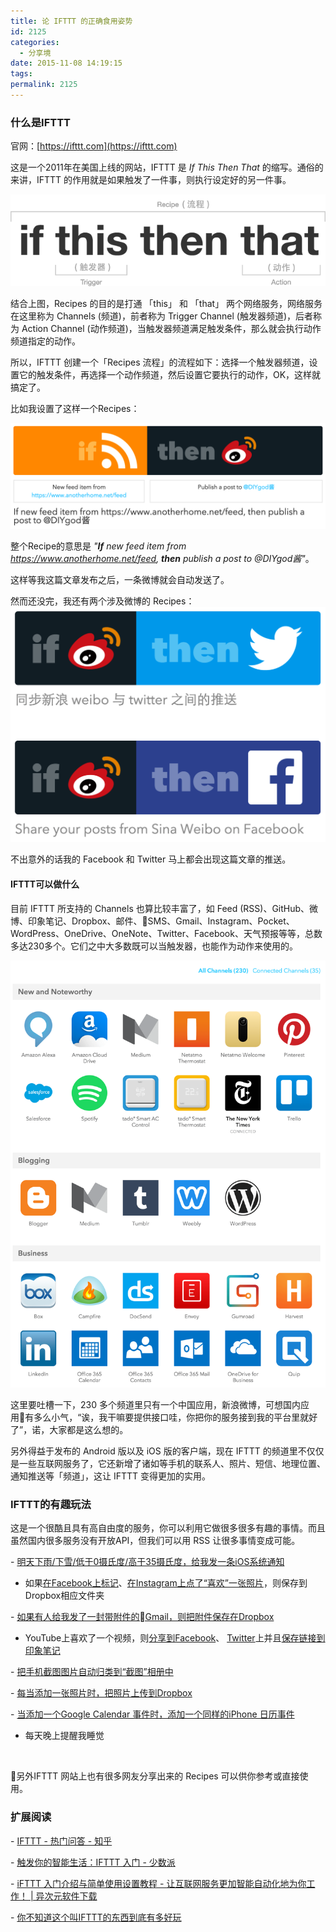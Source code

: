 ```yaml
---
title: 论 IFTTT 的正确食用姿势
id: 2125
categories:
  - 分享境
date: 2015-11-08 14:19:15
tags:
permalink: 2125
---
```


### 什么是IFTTT

官网：[https://ifttt.com](https://ifttt.com)

这是一个2011年在美国上线的网站，IFTTT 是 _If This Then That_ 的缩写。通俗的来讲，IFTTT 的作用就是如果触发了一件事，则执行设定好的另一件事。

![](/images/ifttt-fold/ifttt.png)

结合上图，Recipes 的目的是打通 「this」 和 「that」 两个网络服务，网络服务在这里称为 Channels (频道)，前者称为 Trigger Channel (触发器频道)，后者称为 Action Channel (动作频道)，当触发器频道满足触发条件，那么就会执行动作频道指定的动作。

所以，IFTTT 创建一个「Recipes 流程」的流程如下：选择一个触发器频道，设置它的触发条件，再选择一个动作频道，然后设置它要执行的动作，OK，这样就搞定了。

比如我设置了这样一个Recipes：

![](/images/ifttt-fold/ifttt1.png)

整个Recipe的意思是 _"**If** new feed item from https://www.anotherhome.net/feed, **then** publish a post to @DIYgod酱"_。

这样等我这篇文章发布之后，一条微博就会自动发送了。

然而还没完，我还有两个涉及微博的 Recipes：<!--more-->![](/images/ifttt-fold/ifttt2.png)

不出意外的话我的 Facebook 和 Twitter 马上都会出现这篇文章的推送。

#### IFTTT可以做什么

目前 IFTTT 所支持的 Channels 也算比较丰富了，如 Feed (RSS)、GitHub、微博、印象笔记、Dropbox、邮件、SMS、Gmail、Instagram、Pocket、WordPress、OneDrive、OneNote、Twitter、Facebook、天气预报等等，总数多达230多个。它们之中大多数既可以当触发器，也能作为动作来使用的。

![](/images/ifttt-fold/ifttt3.png)

这里要吐槽一下，230 多个频道里只有一个中国应用，新浪微博，可想国内应用有多么小气，“诶，我干嘛要提供接口哇，你把你的服务接到我的平台里就好了”，诺，大家都是这么想的。

另外得益于发布的 Android 版以及 iOS 版的客户端，现在 IFTTT 的频道里不仅仅是一些互联网服务了，它还新增了诸如等手机的联系人、照片、短信、地理位置、通知推送等「频道」，这让 IFTTT 变得更加的实用。

### IFTTT的有趣玩法

这是一个很酷且具有高自由度的服务，你可以利用它做很多很多有趣的事情。而且虽然国内很多服务没有开放API，但我们可以用 RSS 让很多事情变成可能。

- [明天下雨/下雪/低于0摄氏度/高于35摄氏度，给我发一条iOS系统通知](https://ifttt.com/connect/weather/if_notifications)

- 如果[在Facebook上标记](https://ifttt.com/connect/facebook/dropbox)、[在Instagram上点了“喜欢”一张照片](https://ifttt.com/connect/instagram/dropbox)，则保存到Dropbox相应文件夹

- [如果有人给我发了一封带附件的Gmail，则把附件保存在Dropbox](https://ifttt.com/recipes/98759-save-all-your-gmail-attachments-to-dropbox)

- YouTube上喜欢了一个视频，则[分享到Facebook](https://ifttt.com/connect/youtube/facebook)、 [Twitter](https://ifttt.com/connect/youtube/twitter)上并且[保存链接到印象笔记](https://ifttt.com/connect/youtube/evernote)

- [把手机截图图片自动归类到“截图”相册中](https://ifttt.com/recipes/140665-organize-screenshots-in-an-ios-photo-album)

- [每当添加一张照片时，把照片上传到Dropbox](https://ifttt.com/connect/ios_photos/dropbox)

- [当添加一个Google Calendar 事件时，添加一个同样的iPhone 日历事件](https://ifttt.com/connect/google_calendar/ios_reminders)

- 每天晚上提醒我睡觉

&nbsp;

另外IFTTT 网站上也有很多网友分享出来的 Recipes 可以供你参考或直接使用。

### 扩展阅读

- [IFTTT - 热门问答 - 知乎](http://www.zhihu.com/topic/19607376)

- [触发你的智能生活：IFTTT 入门 - 少数派](http://sspai.com/25270)

- [iFTTT 入门介绍与简单使用设置教程 - 让互联网服务更加智能自动化地为你工作！ | 异次元软件下载](http://www.iplaysoft.com/ifttt.html)

- [你不知道这个叫IFTTT的东西到底有多好玩](http://mp.weixin.qq.com/s?__biz=MzA3NDYwMjk5NQ==&amp;mid=204868306&amp;idx=1&amp;sn=f6f78d5858b6f50cc3c32886b2b74cb3&amp;scene=2&amp;from=timeline&amp;isappinstalled=0#rd)